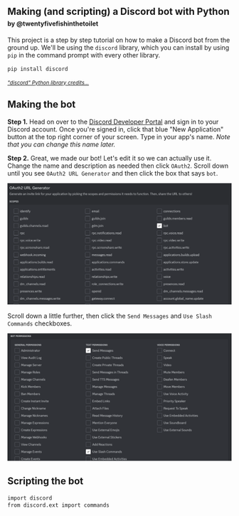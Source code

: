 <h2>Making (and scripting) a Discord bot with Python <label style="font-size: 14px;">by @twentyfivefishinthetoilet</label></h2>

This project is a step by step tutorial on how to make a Discord bot from the ground up. We'll be using the `discord` library, which you can install by using `pip` in the command prompt with every other library.

    pip install discord

*<small>["discord" Python library credits...](https://pypi.org/project/discord.py/)</small>*

## Making the bot

**Step 1.** Head on over to the [Discord Developer Portal](https://discord.com/developers/applications) and sign in to your Discord account. Once you're signed in, click that blue "New Application" button at the top right corner of your screen. Type in your app's name. *Note that you can change this name later.*

**Step 2.** Great, we made our bot! Let's edit it so we can actually use it. Change the name and description as needed then click `OAuth2`. Scroll down until you see `OAuth2 URL Generator` and then click the box that says `bot`.

<img src="https://github.com/twentyfivefishinthetoilet/messaroundandfindout/blob/main/PYTHON/Discord%20Bot%20Project%20Images/Step2.png?raw=true">

Scroll down a little further, then click the `Send Messages` and `Use Slash Commands` checkboxes.

<img src="https://github.com/twentyfivefishinthetoilet/messaroundandfindout/blob/main/PYTHON/Discord%20Bot%20Project%20Images/Step2B.png?raw=true">



## Scripting the bot

    import discord
    from discord.ext import commands

